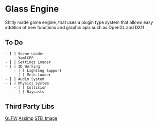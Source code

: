 # Glass Engine

Shitly made game engine, that uses a plugin type system that allows easy addition of new functions and graphic apis such as OpenGL and DX11

## To Do
    - [ ] Scene Loader
        - YamlCPP
    - [ ] Settings Loader
    - [ ] 3D Working
        - [ ] Lighting Support
        - [ ] Mesh Loader
    - [ ] Audio System
    - [ ] Physics System
        - [ ] Collision
        - [ ] Raycasts




## Third Party Libs

[GLFW](https://github.com/glfw/glfw)
[Assimp](https://github.com/assimp/assimp)
[STB_Image](https://github.com/nothings/stb)